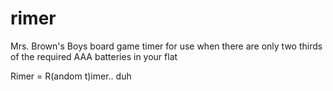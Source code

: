 # rimer
Mrs. Brown's Boys board game timer for use when there are only two thirds of the required AAA batteries in your flat

Rimer = R(andom t)imer.. duh
